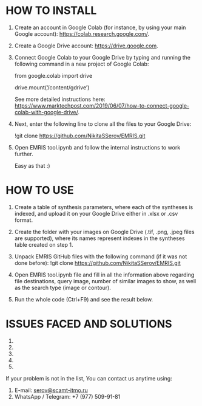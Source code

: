 # HOW TO INSTALL

1. Create an account in Google Colab (for instance, by using your main Google account): https://colab.research.google.com/.

2. Create a Google Drive account: https://drive.google.com.

3. Connect Google Colab to your Google Drive by typing and running the following command in a new project of Google Colab:

   from google.colab import drive
   
   drive.mount(‘/content/gdrive’)
   
   See more detailed instructions here: https://www.marktechpost.com/2019/06/07/how-to-connect-google-colab-with-google-drive/.
   
4. Next, enter the following line to clone all the files to your Google Drive:

   !git clone https://github.com/NikitaSSerov/EMRIS.git

5. Open EMRIS tool.ipynb and follow the internal instructions to work further.

   Easy as that :)

# HOW TO USE

1. Create a table of synthesis parameters, where each of the syntheses is indexed, and upload it on your Google Drive either in .xlsx or .csv format.

2. Create the folder with your images on Google Drive (.tif, .png, .jpeg files are supported), where its names represent indexes in the syntheses table created on step 1.

3. Unpack EMRIS GitHub files with the following command (if it was not done before):
!git clone https://github.com/NikitaSSerov/EMRIS.git

4. Open EMRIS tool.ipynb file and fill in all the information above regarding file destinations, query image, number of similar images to show, as well as the search type (image or contour).

5. Run the whole code (Ctrl+F9) and see the result below.

# ISSUES FACED AND SOLUTIONS

1.

2.

3.

4.

5.

If your problem is not in the list, You can contact us anytime using:
1. E-mail: serov@scamt-itmo.ru
2. WhatsApp / Telegram: +7 (977) 509-91-81 
